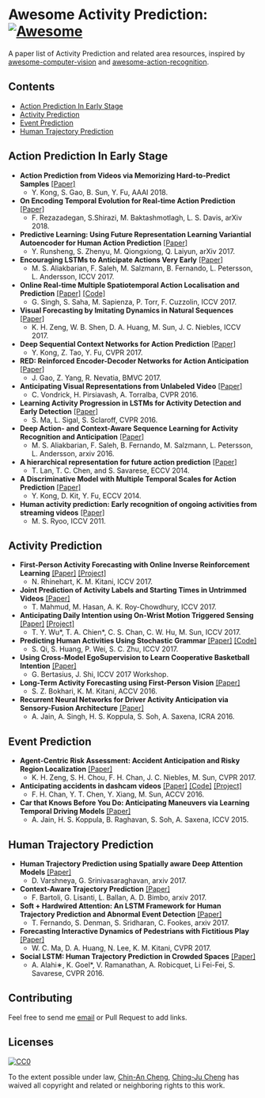 # Awesome Activity Prediction: [![Awesome](https://cdn.rawgit.com/sindresorhus/awesome/d7305f38d29fed78fa85652e3a63e154dd8e8829/media/badge.svg)](https://github.com/sindresorhus/awesome)
A paper list of Activity Prediction and related area resources, inspired by [awesome-computer-vision](https://github.com/jbhuang0604/awesome-computer-vision) and [awesome-action-recognition](https://github.com/jinwchoi/awesome-action-recognition/blob/master/README.md).  

## Contents
 - [Action Prediction In Early Stage](#action-prediction-in-early-stage)
 - [Activity Prediction](#activity-prediction)
 - [Event Prediction](#event-prediction)
 - [Human Trajectory Prediction](#human-trajectory-prediction)

## Action Prediction In Early Stage
* **Action Prediction from Videos via Memorizing Hard-to-Predict Samples** [[Paper]](http://www1.ece.neu.edu/~yukong/papers/AAAI2018.pdf)  
  * Y. Kong, S. Gao, B. Sun, Y. Fu, AAAI 2018.
* **On Encoding Temporal Evolution for Real-time Action Prediction** [[Paper]](https://arxiv.org/ftp/arxiv/papers/1709/1709.07894.pdf)  
  * F. Rezazadegan, S.Shirazi, M. Baktashmotlagh, L. S. Davis, arXiv 2018.
* **Predictive Learning: Using Future Representation Learning Variantial Autoencoder for Human Action Prediction** [[Paper]]( https://arxiv.org/pdf/1711.09265v2.pdf)    
  * Y. Runsheng, S. Zhenyu, M. Qiongxiong, Q. Laiyun, arXiv 2017.
* **Encouraging LSTMs to Anticipate Actions Very Early** [[Paper]](https://arxiv.org/pdf/1703.07023.pdf)
  * M. S. Aliakbarian,  F. Saleh, M. Salzmann, B. Fernando, L. Petersson, L. Andersson, ICCV 2017.
* **Online Real-time Multiple Spatiotemporal Action Localisation and Prediction** [[Paper]](https://arxiv.org/pdf/1611.08563.pdf) [[Code]](https://github.com/gurkirt/realtime-action-detection)
  * G. Singh, S. Saha, M. Sapienza, P. Torr, F. Cuzzolin, ICCV 2017.
* **Visual Forecasting by Imitating Dynamics in Natural Sequences** [[Paper]](http://openaccess.thecvf.com/content_ICCV_2017/papers/Zeng_Visual_Forecasting_by_ICCV_2017_paper.pdf)
  * K. H. Zeng, W. B. Shen, D. A. Huang, M. Sun, J. C. Niebles, ICCV 2017.
* **Deep Sequential Context Networks for Action Prediction** [[Paper]](http://openaccess.thecvf.com/content_cvpr_2017/papers/Kong_Deep_Sequential_Context_CVPR_2017_paper.pdf)
  * Y. Kong, Z. Tao, Y. Fu, CVPR 2017.
* **RED: Reinforced Encoder-Decoder Networks for Action Anticipation** [[Paper]](https://arxiv.org/pdf/1707.04818.pdf)
  * J. Gao, Z. Yang, R. Nevatia, BMVC 2017.
* **Anticipating Visual Representations from Unlabeled Video** [[Paper]](https://arxiv.org/pdf/1504.08023.pdf) 
  * C. Vondrick, H. Pirsiavash, A. Torralba, CVPR 2016.
* **Learning Activity Progression in LSTMs for Activity Detection and Early Detection** [[Paper]](http://openaccess.thecvf.com/content_cvpr_2016/papers/Ma_Learning_Activity_Progression_CVPR_2016_paper.pdf)
  * S. Ma, L. Sigal, S. Sclaroff, CVPR 2016.
* **Deep Action- and Context-Aware Sequence Learning for Activity Recognition and Anticipation** [[Paper]](https://arxiv.org/pdf/1611.05520.pdf)
  * M. S. Aliakbarian, F. Saleh, B. Fernando, M. Salzmann, L. Petersson, L. Andersson, arxiv 2016.
* **A hierarchical representation for future action prediction** [[Paper]](http://cvgl.stanford.edu/papers/lan_eccv14.pdf)   
  * T. Lan, T. C. Chen, and S. Savarese, ECCV 2014.  
* **A Discriminative Model with Multiple Temporal Scales for Action Prediction** [[Paper]](https://pdfs.semanticscholar.org/e2e7/c8c47a11cca7be8c1b6a70b61efd1bfeb30b.pdf)
  * Y. Kong, D. Kit, Y. Fu, ECCV 2014.
* **Human activity prediction: Early recognition of ongoing activities from streaming videos** [[Paper]](http://michaelryoo.com/papers/iccv11_prediction_ryoo.pdf)
  * M. S. Ryoo, ICCV 2011.

## Activity Prediction
* **First-Person Activity Forecasting with Online Inverse Reinforcement Learning** [[Paper]](https://arxiv.org/pdf/1612.07796.pdf) [[Project]](https://www.cs.cmu.edu/~nrhineha/darko.html)
  * N. Rhinehart, K. M. Kitani,  ICCV 2017.
* **Joint Prediction of Activity Labels and Starting Times in Untrimmed Videos** [[Paper]](http://openaccess.thecvf.com/content_ICCV_2017/papers/Mahmud_Joint_Prediction_of_ICCV_2017_paper.pdf)
  * T. Mahmud, M. Hasan, A. K. Roy-Chowdhury, ICCV 2017.
* **Anticipating Daily Intention using On-Wrist Motion Triggered Sensing** [[Paper]](http://openaccess.thecvf.com/content_ICCV_2017/papers/Wu_Anticipating_Daily_Intention_ICCV_2017_paper.pdf) [[Project]](http://aliensunmin.github.io/project/intent-anticipate/)
  * T. Y. Wu*, T. A. Chien*, C. S. Chan, C. W. Hu, M. Sun, ICCV 2017.
* **Predicting Human Activities Using Stochastic Grammar** [[Paper]](http://openaccess.thecvf.com/content_ICCV_2017/papers/Qi_Predicting_Human_Activities_ICCV_2017_paper.pdf) [[Code]](https://github.com/SiyuanQi/grammar-activity-prediction)
  * S. Qi, S. Huang, P. Wei, S. C. Zhu, ICCV 2017.
* **Using Cross-Model EgoSupervision to Learn Cooperative Basketball Intention** [[Paper]](https://arxiv.org/pdf/1709.01630.pdf)
  * G. Bertasius, J. Shi, ICCV 2017 Workshop.
* **Long-Term Activity Forecasting using First-Person Vision** [[Paper]](http://www.cs.cmu.edu/~kkitani/pdf/BK-ACCV16.pdf)
  * S. Z. Bokhari, K. M. Kitani, ACCV 2016.
* **Recurrent Neural Networks for Driver Activity Anticipation via Sensory-Fusion Architecture** [[Paper]](https://arxiv.org/pdf/1509.05016.pdf)
  * A. Jain, A. Singh, H. S. Koppula, S. Soh, A. Saxena, ICRA 2016.

## Event Prediction
* **Agent-Centric Risk Assessment: Accident Anticipation and Risky Region Localization** [[Paper]](http://openaccess.thecvf.com/content_cvpr_2017/papers/Zeng_Agent-Centric_Risk_Assessment_CVPR_2017_paper.pdf)
  * K. H. Zeng, S. H. Chou, F. H. Chan, J. C. Niebles, M. Sun, CVPR 2017.
* **Anticipating accidents in dashcam videos** [[Paper]](https://yuxng.github.io/chan_accv16.pdf) [[Code]](https://github.com/smallcorgi/Anticipating-Accidents) [[Project]](https://aliensunmin.github.io/project/dashcam/)
  * F. H. Chan, Y. T. Chen, Y. Xiang, M. Sun, ACCV 2016.
* **Car that Knows Before You Do: Anticipating Maneuvers via Learning Temporal Driving Models** [[Paper]](https://arxiv.org/abs/1504.02789)
  * A. Jain, H. S. Koppula, B. Raghavan, S. Soh, A. Saxena, ICCV 2015.
  
## Human Trajectory Prediction
* **Human Trajectory Prediction using Spatially aware Deep Attention Models** [[Paper]](https://arxiv.org/pdf/1705.09436.pdf)
  * D. Varshneya, G. Srinivasaraghavan, arxiv 2017.
* **Context-Aware Trajectory Prediction** [[Paper]](https://arxiv.org/pdf/1705.02503.pdf)
  * F. Bartoli, G. Lisanti, L. Ballan, A. D. Bimbo, arxiv 2017.  
* **Soft + Hardwired Attention: An LSTM Framework for Human Trajectory Prediction and Abnormal Event Detection** [[Paper]](https://arxiv.org/pdf/1702.05552.pdf) 
  * T. Fernando, S. Denman, S. Sridharan, C. Fookes, arxiv 2017.
* **Forecasting Interactive Dynamics of Pedestrians with Fictitious Play** [[Paper]](http://openaccess.thecvf.com/content_cvpr_2017/papers/Ma_Forecasting_Interactive_Dynamics_CVPR_2017_paper.pdf)
  * W. C. Ma, D. A. Huang, N. Lee, K. M. Kitani, CVPR 2017.    
* **Social LSTM: Human Trajectory Prediction in Crowded Spaces** [[Paper]](http://cvgl.stanford.edu/papers/CVPR16_Social_LSTM.pdf)
  * A. Alahi∗, K. Goel*, V. Ramanathan, A. Robicquet, Li Fei-Fei, S. Savarese, CVPR 2016.

## Contributing
Feel free to send me [email](chinancheng0811@gmail.com) or Pull Request to add links. 

## Licenses

[![CC0](http://i.creativecommons.org/p/zero/1.0/88x31.png)](http://creativecommons.org/publicdomain/zero/1.0/)  

To the extent possible under law, [Chin-An Cheng](https://chinancheng.github.io/), [Ching-Ju Cheng](https://emc2k21mv2.wixsite.com/mysitehenry) has waived all copyright and related or neighboring rights to this work.


